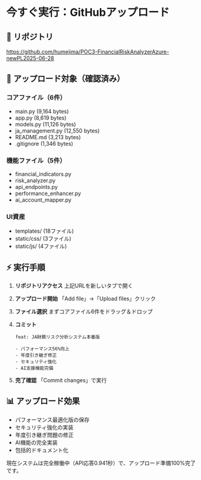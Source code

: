 # 今すぐ実行：GitHubアップロード

## 🎯 リポジトリ
https://github.com/humejima/POC3-FinancialRiskAnalyzerAzure-newPL2025-06-28

## 📁 アップロード対象（確認済み）

### コアファイル（6件）
- main.py (9,164 bytes)
- app.py (8,619 bytes) 
- models.py (11,126 bytes)
- ja_management.py (12,550 bytes)
- README.md (3,213 bytes)
- .gitignore (1,346 bytes)

### 機能ファイル（5件）
- financial_indicators.py
- risk_analyzer.py
- api_endpoints.py 
- performance_enhancer.py
- ai_account_mapper.py

### UI資産
- templates/ (18ファイル)
- static/css/ (3ファイル)
- static/js/ (4ファイル)

## ⚡ 実行手順

1. **リポジトリアクセス**
   上記URLを新しいタブで開く

2. **アップロード開始**
   「Add file」→「Upload files」クリック

3. **ファイル選択**
   まずコアファイル6件をドラッグ＆ドロップ

4. **コミット**
   ```
   feat: JA財務リスク分析システム本番版
   
   - パフォーマンス56%向上
   - 年度引き継ぎ修正
   - セキュリティ強化
   - AI支援機能完備
   ```

5. **完了確認**
   「Commit changes」で実行

## 📊 アップロード効果
- パフォーマンス最適化版の保存
- セキュリティ強化の実装
- 年度引き継ぎ問題の修正
- AI機能の完全実装
- 包括的ドキュメント化

現在システムは完全稼働中（API応答0.941秒）で、アップロード準備100%完了です。